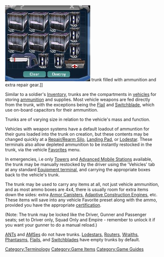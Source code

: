 ![](images/MagTrunk.jpg "fig:MagTrunk.JPG") trunk filled with ammunition and
extra repair gear.\]\]

Similar to a soldier's [Inventory](Inventory.md), trunks are the
compartments in [vehicles](Vehicle_Index.md) for storing
[ammunition](ammunition.md) and supplies. Most vehicle weapons
are fed directly from the trunk, with the exceptions being the
[Flail](Flail.md) and [Switchblade](Switchblade.md),
which use on-board capacitors for their ammunition.

Trunks are of varying size in relation to the vehicle's mass and
function.

Vehicles with weapon systems have a default loadout of ammuntion for
their guns loaded into the trunk on creation, but these contents may be
changed quickly at a [Repair/Rearm Silo](Repair/Rearm_Silo.md),
[Landing Pad](Landing_Pad.md), or
[Lodestar](Lodestar.md). These terminals also allow depleted
ammunition to be instantly restocked in the trunk, via the vehicle
[Favorites](Favorites.md) menu.

In emergencies, i.e only [Towers](Tower.md) and [Advanced Mobile
Stations](Advanced_Mobile_Station.md) available, the trunk may
be manually restocked by the driver using the 'Vehicles' tab at any
standard [Equipment terminal](Equipment_terminal.md), and
carrying the appropriate boxes back to the vehicle's trunk.

The trunk may be used to carry any items at all, not just vehicle
ammunition, and as most ammo boxes are 4x4, there is usually room for
extra items down the sides: extra [Armor
Canisters](Armor_Canister.md), [Adaptive Construction
Engines](Adaptive_Construction_Engine.md), etc. These items will
save into any vehicle Favorite preset along with the ammo, provided you
have the appropriate [certification](certification.md).

(Note: The trunk may be locked like the Driver, Gunner and Passenger
seats; set to Driver only, Squad Only and Empire - remember to unlock it
if you want your gunner to do a manual reload.)

[ANTs](Advanced_Nanite_Transport.md) and
[AMSes](Advanced_Mobile_Station.md) do not have trunks.
[Lodestars](Lodestar.md), [Routers](Router.md),
[Wraiths](Wraith.md), [Phantasms](Phantasm.md),
[Flails](Flail.md), and [Switchblades](Switchblade.md)
have empty trunks by default.

[Category:Terminology](Category:Terminology.md) [Category:Game
Items](Category:Game_Items.md) [Category:Game
Guides](Category:Game_Guides.md)
